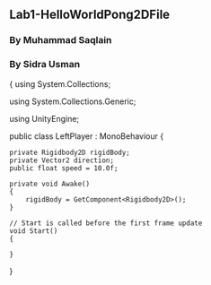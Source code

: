 
## Lab1-HelloWorldPong2DFile
### By Muhammad Saqlain
### By Sidra Usman

{
using System.Collections;

using System.Collections.Generic;

using UnityEngine;

public class LeftPlayer : MonoBehaviour
{

    private Rigidbody2D rigidBody;
    private Vector2 direction;
    public float speed = 10.0f;

    private void Awake()
    {
        rigidBody = GetComponent<Rigidbody2D>();
    }

    // Start is called before the first frame update
    void Start()
    {
        
    }
}
